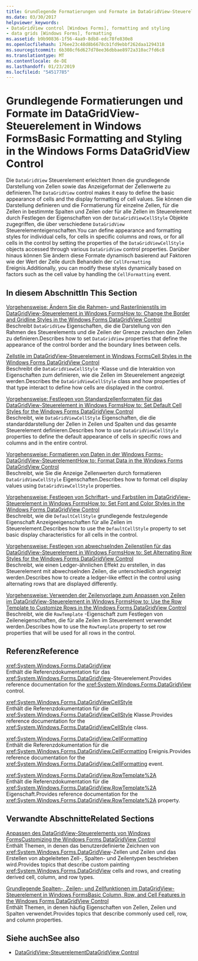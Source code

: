 ```yaml
---
title: Grundlegende Formatierungen und Formate im DataGridView-Steuerelement in Windows Forms
ms.date: 03/30/2017
helpviewer_keywords:
- DataGridView control [Windows Forms], formatting and styling
- data grids [Windows Forms], formatting
ms.assetid: b9b90836-1f56-4aa9-8db8-edc78fe830e8
ms.openlocfilehash: 176ee23c48d8b6678cb1fd9ebbf262daa1294318
ms.sourcegitcommit: 6b308cf6d627d78ee36dbbae8972a310ac7fd6c8
ms.translationtype: MT
ms.contentlocale: de-DE
ms.lasthandoff: 01/23/2019
ms.locfileid: "54517785"
---
```

# <a name="basic-formatting-and-styling-in-the-windows-forms-datagridview-control"></a><span data-ttu-id="bda98-102">Grundlegende Formatierungen und Formate im DataGridView-Steuerelement in Windows Forms</span><span class="sxs-lookup"><span data-stu-id="bda98-102">Basic Formatting and Styling in the Windows Forms DataGridView Control</span></span>
<span data-ttu-id="bda98-103">Die `DataGridView` Steuerelement erleichtert Ihnen die grundlegende Darstellung von Zellen sowie das Anzeigeformat der Zellenwerte zu definieren.</span><span class="sxs-lookup"><span data-stu-id="bda98-103">The `DataGridView` control makes it easy to define the basic appearance of cells and the display formatting of cell values.</span></span> <span data-ttu-id="bda98-104">Sie können die Darstellung definieren und die Formatierung für einzelne Zellen, für die Zellen in bestimmte Spalten und Zeilen oder für alle Zellen im Steuerelement durch Festlegen der Eigenschaften von der `DataGridViewCellStyle` Objekte zugegriffen, die über verschiedene `DataGridView` Steuerelementeigenschaften.</span><span class="sxs-lookup"><span data-stu-id="bda98-104">You can define appearance and formatting styles for individual cells, for cells in specific columns and rows, or for all cells in the control by setting the properties of the `DataGridViewCellStyle` objects accessed through various `DataGridView` control properties.</span></span> <span data-ttu-id="bda98-105">Darüber hinaus können Sie ändern diese Formate dynamisch basierend auf Faktoren wie der Wert der Zelle durch Behandeln der `CellFormatting` Ereignis.</span><span class="sxs-lookup"><span data-stu-id="bda98-105">Additionally, you can modify these styles dynamically based on factors such as the cell value by handling the `CellFormatting` event.</span></span>  
  
## <a name="in-this-section"></a><span data-ttu-id="bda98-106">In diesem Abschnitt</span><span class="sxs-lookup"><span data-stu-id="bda98-106">In This Section</span></span>  
 [<span data-ttu-id="bda98-107">Vorgehensweise: Ändern Sie die Rahmen- und Rasterlinienstils im DataGridView-Steuerelement in Windows Forms</span><span class="sxs-lookup"><span data-stu-id="bda98-107">How to: Change the Border and Gridline Styles in the Windows Forms DataGridView Control</span></span>](../../../../docs/framework/winforms/controls/change-the-border-and-gridline-styles-in-the-datagrid.md)  
 <span data-ttu-id="bda98-108">Beschreibt `DataGridView` Eigenschaften, die die Darstellung von den Rahmen des Steuerelements und die Zeilen der Grenze zwischen den Zellen zu definieren.</span><span class="sxs-lookup"><span data-stu-id="bda98-108">Describes how to set `DataGridView` properties that define the appearance of the control border and the boundary lines between cells.</span></span>  
  
 [<span data-ttu-id="bda98-109">Zellstile im DataGridView-Steuerelement in Windows Forms</span><span class="sxs-lookup"><span data-stu-id="bda98-109">Cell Styles in the Windows Forms DataGridView Control</span></span>](../../../../docs/framework/winforms/controls/cell-styles-in-the-windows-forms-datagridview-control.md)  
 <span data-ttu-id="bda98-110">Beschreibt die `DataGridViewCellStyle` -Klasse und die Interaktion von Eigenschaften zum definieren, wie die Zellen im Steuerelement angezeigt werden.</span><span class="sxs-lookup"><span data-stu-id="bda98-110">Describes the `DataGridViewCellStyle` class and how properties of that type interact to define how cells are displayed in the control.</span></span>  
  
 [<span data-ttu-id="bda98-111">Vorgehensweise: Festlegen von Standardzellenformaten für das DataGridView-Steuerelement in Windows Forms</span><span class="sxs-lookup"><span data-stu-id="bda98-111">How to: Set Default Cell Styles for the Windows Forms DataGridView Control</span></span>](../../../../docs/framework/winforms/controls/how-to-set-default-cell-styles-for-the-windows-forms-datagridview-control.md)  
 <span data-ttu-id="bda98-112">Beschreibt, wie `DataGridViewCellStyle` Eigenschaften, die die standarddarstellung der Zellen in Zeilen und Spalten und das gesamte Steuerelement definieren.</span><span class="sxs-lookup"><span data-stu-id="bda98-112">Describes how to use `DataGridViewCellStyle` properties to define the default appearance of cells in specific rows and columns and in the entire control.</span></span>  
  
 [<span data-ttu-id="bda98-113">Vorgehensweise: Formatieren von Daten in der Windows Forms-DataGridView-Steuerelement</span><span class="sxs-lookup"><span data-stu-id="bda98-113">How to: Format Data in the Windows Forms DataGridView Control</span></span>](../../../../docs/framework/winforms/controls/how-to-format-data-in-the-windows-forms-datagridview-control.md)  
 <span data-ttu-id="bda98-114">Beschreibt, wie Sie die Anzeige Zellenwerten durch formatieren `DataGridViewCellStyle` Eigenschaften.</span><span class="sxs-lookup"><span data-stu-id="bda98-114">Describes how to format cell display values using `DataGridViewCellStyle` properties.</span></span>  
  
 [<span data-ttu-id="bda98-115">Vorgehensweise: Festlegen von Schriftart- und Farbstilen im DataGridView-Steuerelement in Windows Forms</span><span class="sxs-lookup"><span data-stu-id="bda98-115">How to: Set Font and Color Styles in the Windows Forms DataGridView Control</span></span>](../../../../docs/framework/winforms/controls/how-to-set-font-and-color-styles-in-the-windows-forms-datagridview-control.md)  
 <span data-ttu-id="bda98-116">Beschreibt, wie die `DefaultCellStyle` grundlegende festzulegende Eigenschaft Anzeigeeigenschaften für alle Zellen im Steuerelement.</span><span class="sxs-lookup"><span data-stu-id="bda98-116">Describes how to use the `DefaultCellStyle` property to set basic display characteristics for all cells in the control.</span></span>  
  
 [<span data-ttu-id="bda98-117">Vorgehensweise: Festlegen von abwechselnden Zeilenstilen für das DataGridView-Steuerelement in Windows Forms</span><span class="sxs-lookup"><span data-stu-id="bda98-117">How to: Set Alternating Row Styles for the Windows Forms DataGridView Control</span></span>](../../../../docs/framework/winforms/controls/how-to-set-alternating-row-styles-for-the-windows-forms-datagridview-control.md)  
 <span data-ttu-id="bda98-118">Beschreibt, wie einen Ledger-ähnlichen Effekt zu erstellen, in das Steuerelement mit abwechselnden Zeilen, die unterschiedlich angezeigt werden.</span><span class="sxs-lookup"><span data-stu-id="bda98-118">Describes how to create a ledger-like effect in the control using alternating rows that are displayed differently.</span></span>  
  
 [<span data-ttu-id="bda98-119">Vorgehensweise: Verwenden der Zeilenvorlage zum Anpassen von Zeilen im DataGridView-Steuerelement in Windows Forms</span><span class="sxs-lookup"><span data-stu-id="bda98-119">How to: Use the Row Template to Customize Rows in the Windows Forms DataGridView Control</span></span>](../../../../docs/framework/winforms/controls/use-the-row-template-to-customize-rows-in-the-datagrid.md)  
 <span data-ttu-id="bda98-120">Beschreibt, wie die `RowTemplate` -Eigenschaft zum Festlegen von Zeileneigenschaften, die für alle Zeilen im Steuerelement verwendet werden.</span><span class="sxs-lookup"><span data-stu-id="bda98-120">Describes how to use the `RowTemplate` property to set row properties that will be used for all rows in the control.</span></span>  
  
## <a name="reference"></a><span data-ttu-id="bda98-121">Referenz</span><span class="sxs-lookup"><span data-stu-id="bda98-121">Reference</span></span>  
 <xref:System.Windows.Forms.DataGridView>  
 <span data-ttu-id="bda98-122">Enthält die Referenzdokumentation für das <xref:System.Windows.Forms.DataGridView>-Steuerelement.</span><span class="sxs-lookup"><span data-stu-id="bda98-122">Provides reference documentation for the <xref:System.Windows.Forms.DataGridView> control.</span></span>  
  
 <xref:System.Windows.Forms.DataGridViewCellStyle>  
 <span data-ttu-id="bda98-123">Enthält die Referenzdokumentation für die <xref:System.Windows.Forms.DataGridViewCellStyle> Klasse.</span><span class="sxs-lookup"><span data-stu-id="bda98-123">Provides reference documentation for the <xref:System.Windows.Forms.DataGridViewCellStyle> class.</span></span>  
  
 <xref:System.Windows.Forms.DataGridView.CellFormatting>  
 <span data-ttu-id="bda98-124">Enthält die Referenzdokumentation für die <xref:System.Windows.Forms.DataGridView.CellFormatting> Ereignis.</span><span class="sxs-lookup"><span data-stu-id="bda98-124">Provides reference documentation for the <xref:System.Windows.Forms.DataGridView.CellFormatting> event.</span></span>  
  
 <xref:System.Windows.Forms.DataGridView.RowTemplate%2A>  
 <span data-ttu-id="bda98-125">Enthält die Referenzdokumentation für die <xref:System.Windows.Forms.DataGridView.RowTemplate%2A> Eigenschaft.</span><span class="sxs-lookup"><span data-stu-id="bda98-125">Provides reference documentation for the <xref:System.Windows.Forms.DataGridView.RowTemplate%2A> property.</span></span>  
  
## <a name="related-sections"></a><span data-ttu-id="bda98-126">Verwandte Abschnitte</span><span class="sxs-lookup"><span data-stu-id="bda98-126">Related Sections</span></span>  
 [<span data-ttu-id="bda98-127">Anpassen des DataGridView-Steuerelements von Windows Forms</span><span class="sxs-lookup"><span data-stu-id="bda98-127">Customizing the Windows Forms DataGridView Control</span></span>](../../../../docs/framework/winforms/controls/customizing-the-windows-forms-datagridview-control.md)  
 <span data-ttu-id="bda98-128">Enthält Themen, in denen das benutzerdefinierte Zeichnen von <xref:System.Windows.Forms.DataGridView>-Zellen und Zeilen und das Erstellen von abgeleiteten Zell-, Spalten- und Zeilentypen beschrieben wird.</span><span class="sxs-lookup"><span data-stu-id="bda98-128">Provides topics that describe custom painting <xref:System.Windows.Forms.DataGridView> cells and rows, and creating derived cell, column, and row types.</span></span>  
  
 [<span data-ttu-id="bda98-129">Grundlegende Spalten-, Zeilen- und Zellfunktionen im DataGridView-Steuerelement in Windows Forms</span><span class="sxs-lookup"><span data-stu-id="bda98-129">Basic Column, Row, and Cell Features in the Windows Forms DataGridView Control</span></span>](../../../../docs/framework/winforms/controls/basic-column-row-and-cell-features-wf-datagridview-control.md)  
 <span data-ttu-id="bda98-130">Enthält Themen, in denen häufig Eigenschaften von Zellen, Zeilen und Spalten verwendet.</span><span class="sxs-lookup"><span data-stu-id="bda98-130">Provides topics that describe commonly used cell, row, and column properties.</span></span>  
  
## <a name="see-also"></a><span data-ttu-id="bda98-131">Siehe auch</span><span class="sxs-lookup"><span data-stu-id="bda98-131">See also</span></span>
- [<span data-ttu-id="bda98-132">DataGridView-Steuerelement</span><span class="sxs-lookup"><span data-stu-id="bda98-132">DataGridView Control</span></span>](../../../../docs/framework/winforms/controls/datagridview-control-windows-forms.md)
